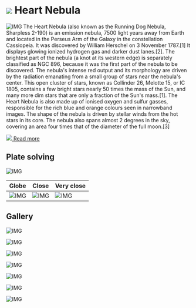 # ![](..//Imaging//Common/pyl-tiny.png) Heart Nebula
![IMG](..//Imaging//HD/Heart_Nebula+00+co.jpg)
The Heart Nebula (also known as the Running Dog Nebula, Sharpless 2-190) is an emission nebula, 7500 light years away from Earth and located in the Perseus Arm of the Galaxy in the constellation Cassiopeia. It was discovered by William Herschel on 3 November 1787.[1] It displays glowing ionized hydrogen gas and darker dust lanes.[2]. The brightest part of the nebula (a knot at its western edge) is separately classified as NGC 896, because it was the first part of the nebula to be discovered. The nebula's intense red output and its morphology are driven by the radiation emanating from a small group of stars near the nebula's center. This open cluster of stars, known as Collinder 26, Melotte 15, or IC 1805, contains a few bright stars nearly 50 times the mass of the Sun, and many more dim stars that are only a fraction of the Sun's mass.[1]. The Heart Nebula is also made up of ionised oxygen and sulfur gasses, responsible for the rich blue and orange colours seen in narrowband images. The shape of the nebula is driven by stellar winds from the hot stars in its core. The nebula also spans almost 2 degrees in the sky, covering an area four times that of the diameter of the full moon.[3]

[![](..//Imaging//Common/Wikipedia.png) Read more](https://en.wikipedia.org/wiki/Heart_Nebula)
## Plate solving 


![IMG](..//Imaging//HD/Heart_Nebula_Annotated.jpg)


| Globe | Close | Very close |
| ----- | ----- | ----- |
|![IMG](..//Imaging//HD/Heart_Nebula_Globe.jpg) |![IMG](..//Imaging//HD/Heart_Nebula_Close.jpg) |![IMG](..//Imaging//HD/Heart_Nebula_Closer.jpg) |

## Gallery
![IMG](..//Imaging//HD/Heart_Nebula+00+co.jpg) 

![IMG](..//Imaging//HD/Heart_Nebula+01+co.jpg) 

![IMG](..//Imaging//HD/Heart_Nebula+02+co.jpg) 

![IMG](..//Imaging//HD/Heart_Nebula+03+co.jpg) 

![IMG](..//Imaging//HD/Heart_Nebula+04+co.jpg) 

![IMG](..//Imaging//HD/Heart_Nebula+05+co.jpg) 

![IMG](..//Imaging//HD/Heart_Nebula+06+co.jpg) 

